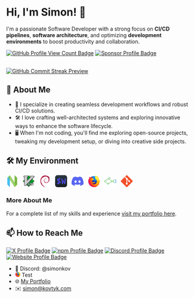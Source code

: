 # Hi, I'm Simon! 👋

I'm a passionate Software Developer with a strong focus on **CI/CD pipelines**, **software architecture**, and optimizing **development environments** to boost productivity and collaboration.

<span>
  <a href="https://github.com/simonkovtyk/"><img alt="GitHub Profile View Count Badge" src="https://komarev.com/ghpvc/?username=simonkovtyk&color=5800ff" /></a>
  <a href="https://github.com/sponsors/simonkovtyk/"><img alt="Sponsor Profile Badge" src="https://img.shields.io/badge/Sponsor_me-❤-%23E63946?style=flat&Support&logoColor=white" /></a>
</span>

<br />
<br />

<a href="https://github.com/simonkovtyk/"><img alt="GitHub Commit Streak Preview" src="https://streak-stats.demolab.com?user=simonkovtyk&theme=transparent&hide_border=true&border_radius=0&card_width=1012&stroke=EB545400&ring=5800FF&fire=FFFFFF&currStreakNum=FFFFFF&currStreakLabel=FFFFFF&sideNums=FFFFFF&excludeDaysLabel=FFFFFF&sideLabels=FFFFFF&dates=FFFFFF" /></a>

## 🚀 About Me

- 🔧 I specialize in creating seamless development workflows and robust CI/CD solutions.
- 🛠️ I love crafting well-architected systems and exploring innovative ways to enhance the software lifecycle.
- 🖥️ When I'm not coding, you'll find me exploring open-source projects, tweaking my development setup, or diving into creative side projects.

## 🛠️ My Environment

<span>
  <a href="https://neovim.io/" target="_blank"><img alt="NeoVim Icon" width="32" height="32" src="https://raw.githubusercontent.com/simonkovtyk/simonkovtyk/dd70ea4b8f02d5d86744cde58b4a0bc07e10e16f/docs/images/neovim.svg" /></a>
  &nbsp;
  <a href="https://www.vim.org/" target="_blank"><img alt="Vim Icon" width="32" height="32" src="https://raw.githubusercontent.com/simonkovtyk/simonkovtyk/dd70ea4b8f02d5d86744cde58b4a0bc07e10e16f/docs/images/vim.svg" /></a>
  &nbsp;
  <a href="https://www.debian.org/" target="_blank"><img alt="Debian Icon" width="32" height="32" src="https://raw.githubusercontent.com/simonkovtyk/simonkovtyk/dd70ea4b8f02d5d86744cde58b4a0bc07e10e16f/docs/images/debian.svg" /></a>
  &nbsp;
  <a href="https://wezfurlong.org/wezterm/" target="_blank"><img alt="Wezterm Icon" width="32" height="32" src="https://raw.githubusercontent.com/simonkovtyk/simonkovtyk/dd70ea4b8f02d5d86744cde58b4a0bc07e10e16f/docs/images/wezterm.svg" /></a>
  &nbsp;
  <a href="https://discord.com/" target="_blank"><img alt="Discord Icon" width="32" height="32" src="https://raw.githubusercontent.com/simonkovtyk/simonkovtyk/dd70ea4b8f02d5d86744cde58b4a0bc07e10e16f/docs/images/discord.svg" /></a>
  &nbsp;
  <a href="https://www.mozilla.org/firefox/" target="_blank"><img alt="Firefox Icon" width="32" height="32" src="https://raw.githubusercontent.com/simonkovtyk/simonkovtyk/dd70ea4b8f02d5d86744cde58b4a0bc07e10e16f/docs/images/firefox.svg" /></a>
  &nbsp;
  <a href="https://fishshell.com/" target="_blank"><img alt="Fish Shell Icon" width="32" height="32" src="https://raw.githubusercontent.com/simonkovtyk/simonkovtyk/dd70ea4b8f02d5d86744cde58b4a0bc07e10e16f/docs/images/fish.svg" /></a>
  &nbsp;
  <a href="https://git-scm.com/" target="_blank"><img alt="Git Icon" width="32" height="32" src="https://raw.githubusercontent.com/simonkovtyk/simonkovtyk/dd70ea4b8f02d5d86744cde58b4a0bc07e10e16f/docs/images/git.svg" /></a>
</span>

### More About Me
For a complete list of my skills and experience <a href="https://simonkov.dev/" target="_blank">visit my portfolio here</a>.

## 📫 How to Reach Me

<a href="https://x.com/simonkovtyk/" target="_blank"><img alt="X Profile Badge" src="https://img.shields.io/badge/simonkovtyk-000000?style=flat&logo=x&logoColor=white" /></a>
<a href="https://www.npmjs.com/~simonkov/" target="_blank"><img alt="npm Profile Badge" src="https://img.shields.io/badge/simonkov-cc3534?style=flat&logo=npm&logoColor=white" /></a>
<a href="https://discordapp.com/users/800344088402460682" target="_blank"><img alt="Discord Profile Badge" src="https://img.shields.io/badge/simonkov-5865f2?style=flat&logo=discord&logoColor=white" /></a>
<a href="https://discordapp.com/users/800344088402460682" target="_blank"><img alt="Website Profile Badge" src="https://img.shields.io/badge/simonkov-FF7139?style=flat&logo=firefox&logoColor=white" /></a>

- 💬 Discord: @simonkov
- <a href="https://www.mozilla.org/firefox/" target="_blank"><img alt="Firefox Icon" width="14" height="14" src="https://raw.githubusercontent.com/simonkovtyk/simonkovtyk/dd70ea4b8f02d5d86744cde58b4a0bc07e10e16f/docs/images/firefox.svg" /></a> Test
- 🌐 [My Portfolio](https://simonkov.dev)
- ✉️ [simon@kovtyk.com](mailto:simon@kovtyk.com)
